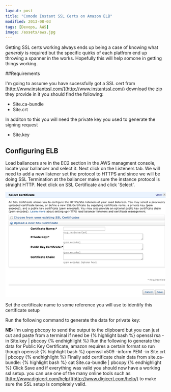 ```yaml
---
layout: post
title: "Comodo Instant SSL Certs on Amazon ELB"
modified: 2013-08-03
tags: [Devops, AWS]
image: /assets/aws.jpg
---
```


Getting SSL certs working always ends up being a case of knowing what *generaly* is required but the specific quirks of each platfrom end up throwing a spanner in the works. Hopefully this will help somone in getting things working.

##Requirements

I'm going to assume you have sucessfully got a SSL cert from [http://www.instantssl.com/](http://www.instantssl.com/) download the zip they provide in it you should find the following:

   * Site.ca-bundle
   * Site.crt

In additon to this you will need the private key you used to generate the signing request

   * Site.key

## Configuring ELB

Load ballancers are in the EC2 section in the AWS managment console, locate your ballancer and select it. Next click on the Listeners tab. We will need to add a new listener set the protocol to HTTPS and since we will be doing SSL Termination at the ballancer make sure the instance protocol is straight HTTP. Next click on SSL Certificate and click 'Select'.

![ELB SSL setup screen][1]

Set the certificate name to some reference you will use to identify this certificate setup

Run the following command to generate the data for private key:

**NB:** I'm using pbcopy to send the output to the clipboard but you can just cut and paste from a terminal if need be
{% highlight bash %}
	openssl rsa -in Site.key | pbcopy
  {% endhighlight %}
Run the following to generate the data for Public Key Certificate, amazon requires a certain format so run though openssl:
{% highlight bash %}
	openssl x509 -inform PEM -in Site.crt | pbcopy
  {% endhighlight %}
Finally add certificate chain data from site.ca-bundle:
{% highlight bash %}
	cat Site.ca-bundle | pbcopy
  {% endhighlight %}
Click Save and if everything was valid you should now have a working ssl setup. you can use one of the many online tools such as [http://www.digicert.com/help/](http://www.digicert.com/help/) to make sure the SSL setup is completely valid.

[1]: /assets/aws-ssl.png
